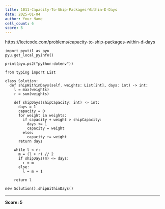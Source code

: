 ```yaml
---
title: 1011-Capacity-To-Ship-Packages-Within-D-Days
date: 2025-01-04
author: Your Name
cell_count: 6
score: 5
---
```


https://leetcode.com/problems/capacity-to-ship-packages-within-d-days


```
import pyutil as pyu
pyu.get_local_pyinfo()
```


```
print(pyu.ps2("python-dotenv"))
```


```
from typing import List
```


```
class Solution:
  def shipWithinDays(self, weights: List[int], days: int) -> int:
    l = max(weights)
    r = sum(weights)

    def shipDays(shipCapacity: int) -> int:
      days = 1
      capacity = 0
      for weight in weights:
        if capacity + weight > shipCapacity:
          days += 1
          capacity = weight
        else:
          capacity += weight
      return days

    while l < r:
      m = (l + r) // 2
      if shipDays(m) <= days:
        r = m
      else:
        l = m + 1

    return l
```


```
new Solution().shipWithinDays()
```


---
**Score: 5**